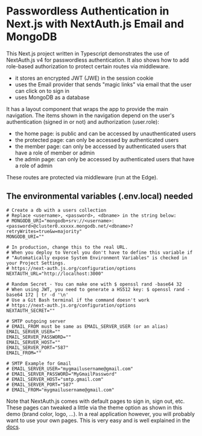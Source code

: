 # Passwordless Authentication in Next.js with NextAuth.js Email and MongoDB

This Next.js project written in Typescript demonstrates the use of NextAuth.js v4 for passwordless authentication.
It also shows how to add role-based authorization to protect certain routes via middleware.

- it stores an encrypted JWT (JWE) in the session cookie
- uses the Email provider that sends "magic links" via email that the user can click on to sign in
- uses MongoDB as a database

It has a layout component that wraps the app to provide the main navigation.
The items shown in the navigation depend on the user's authentication (signed in or not) and authorization (user.role):

- the home page: is public and can be accessed by unauthenticated users
- the protected page: can only be accessed by authenticated users
- the member page: can only be accessed by authenticated users that have a role of member or admin
- the admin page: can only be accessed by authenticated users that have a role of admin

These routes are protected via middleware (run at the Edge).

## The environmental variables (.env.local) needed

```env
# Create a db with a users collection
# Replace <username>, <password>, <dbname> in the string below:
# MONGODB_URI="mongodb+srv://<username>:<password>@cluster0.xxxxx.mongodb.net/<dbname>?retryWrites=true&w=majority"
MONGODB_URI=""

# In production, change this to the real URL.
# When you deploy to Vercel you don't have to define this variable if 
# "Automatically expose System Environment Variables" is checked in your Project Settings.
# https://next-auth.js.org/configuration/options
NEXTAUTH_URL="http://localhost:3000"

# Random Secret - You can make one with $ openssl rand -base64 32
# When using JWT, you need to generate a HS512 key: $ openssl rand -base64 172 | tr -d '\n'
# Use a Git Bash terminal if the command doesn't work
# https://next-auth.js.org/configuration/options
NEXTAUTH_SECRET=""

# SMTP outgoing server
# EMAIL_FROM must be same as EMAIL_SERVER_USER (or an alias)
EMAIL_SERVER_USER=""
EMAIL_SERVER_PASSWORD=""
EMAIL_SERVER_HOST=""
EMAIL_SERVER_PORT="587"
EMAIL_FROM=""

# SMTP Example for Gmail
# EMAIL_SERVER_USER="mygmailusername@gmail.com"
# EMAIL_SERVER_PASSWORD="MyGmailPassword"
# EMAIL_SERVER_HOST="smtp.gmail.com"
# EMAIL_SERVER_PORT="587"
# EMAIL_FROM="mygmailusername@gmail.com"
```

Note that NextAuth.js comes with default pages to sign in, sign out, etc.
These pages can tweaked a little via the theme option as shown in this demo (brand color, logo, ...).
In a real application however, you will probably want to use your own pages.
This is very easy and is well explained in the [docs](https://next-auth.js.org/configuration/pages).
